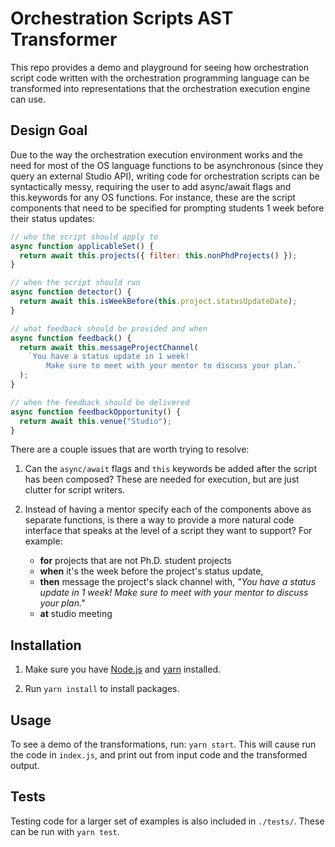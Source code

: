 # Orchestration Scripts AST Transformer

This repo provides a demo and playground for seeing how orchestration script code written with the
orchestration programming language can be transformed into representations that the orchestration
execution engine can use.

## Design Goal

Due to the way the orchestration execution environment works and the need for most of the OS
language functions to be asynchronous (since they query an external Studio API), writing code for
orchestration scripts can be syntactically messy, requiring the user to add async/await flags and
this.keywords for any OS functions. For instance, these are the script components that need to be
specified for prompting students 1 week before their status updates:

```javascript
// who the script should apply to
async function applicableSet() {
  return await this.projects({ filter: this.nonPhdProjects() });
}

// when the script should run
async function detector() {
  return await this.isWeekBefore(this.project.statusUpdateDate);
}

// what feedback should be provided and when
async function feedback() {
  return await this.messageProjectChannel(
    `You have a status update in 1 week!
        Make sure to meet with your mentor to discuss your plan.`
  );
}

// when the feedback should be delivered
async function feedbackOpportunity() {
  return await this.venue("Studio");
}
```

There are a couple issues that are worth trying to resolve:

1. Can the `async/await` flags and `this` keywords be added after the script has been composed?
   These are needed for execution, but are just clutter for script writers.

2. Instead of having a mentor specify each of the components above as separate functions, is there a
   way to provide a more natural code interface that speaks at the level of a script they want to
   support? For example:
   - **for** projects that are not Ph.D. student projects
   - **when** it's the week before the project's status update,
   - **then** message the project's slack channel with, _"You have a status update in 1 week! Make
     sure to meet with your mentor to discuss your plan."_
   - **at** studio meeting

## Installation

1. Make sure you have [Node.js](https://nodejs.org/en/) and
   [yarn](https://classic.yarnpkg.com/en/docs/install#mac-stable) installed.

2. Run `yarn install` to install packages.

## Usage

To see a demo of the transformations, run: `yarn start`. This will cause run the code in `index.js`,
and print out from input code and the transformed output.

## Tests

Testing code for a larger set of examples is also included in `./tests/`. These can be run with
`yarn test`.
